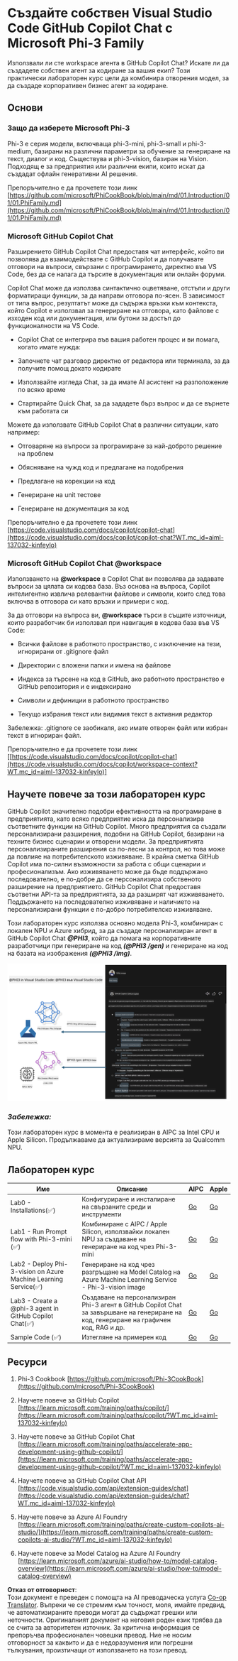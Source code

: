 <!--
CO_OP_TRANSLATOR_METADATA:
{
  "original_hash": "00b7a699de8ac405fa821f4c0f7fc0ab",
  "translation_date": "2025-05-09T19:17:29+00:00",
  "source_file": "md/02.Application/02.Code/Phi3/VSCodeExt/README.md",
  "language_code": "bg"
}
-->
# **Създайте собствен Visual Studio Code GitHub Copilot Chat с Microsoft Phi-3 Family**

Използвали ли сте workspace агента в GitHub Copilot Chat? Искате ли да създадете собствен агент за кодиране за вашия екип? Този практически лабораторен курс цели да комбинира отворения модел, за да създаде корпоративен бизнес агент за кодиране.

## **Основи**

### **Защо да изберете Microsoft Phi-3**

Phi-3 е серия модели, включваща phi-3-mini, phi-3-small и phi-3-medium, базирани на различни параметри за обучение за генериране на текст, диалог и код. Съществува и phi-3-vision, базиран на Vision. Подходящ е за предприятия или различни екипи, които искат да създадат офлайн генеративни AI решения.

Препоръчително е да прочетете този линк [https://github.com/microsoft/PhiCookBook/blob/main/md/01.Introduction/01/01.PhiFamily.md](https://github.com/microsoft/PhiCookBook/blob/main/md/01.Introduction/01/01.PhiFamily.md)

### **Microsoft GitHub Copilot Chat**

Разширението GitHub Copilot Chat предоставя чат интерфейс, който ви позволява да взаимодействате с GitHub Copilot и да получавате отговори на въпроси, свързани с програмирането, директно във VS Code, без да се налага да търсите в документация или онлайн форуми.

Copilot Chat може да използва синтактично оцветяване, отстъпи и други форматиращи функции, за да направи отговора по-ясен. В зависимост от типа въпрос, резултатът може да съдържа връзки към контекста, който Copilot е използвал за генериране на отговора, като файлове с изходен код или документация, или бутони за достъп до функционалности на VS Code.

- Copilot Chat се интегрира във вашия работен процес и ви помага, когато имате нужда:

- Започнете чат разговор директно от редактора или терминала, за да получите помощ докато кодирате

- Използвайте изгледа Chat, за да имате AI асистент на разположение по всяко време

- Стартирайте Quick Chat, за да зададете бърз въпрос и да се върнете към работата си

Можете да използвате GitHub Copilot Chat в различни ситуации, като например:

- Отговаряне на въпроси за програмиране за най-доброто решение на проблем

- Обясняване на чужд код и предлагане на подобрения

- Предлагане на корекции на код

- Генериране на unit тестове

- Генериране на документация за код

Препоръчително е да прочетете този линк [https://code.visualstudio.com/docs/copilot/copilot-chat](https://code.visualstudio.com/docs/copilot/copilot-chat?WT.mc_id=aiml-137032-kinfeylo)


###  **Microsoft GitHub Copilot Chat @workspace**

Използването на **@workspace** в Copilot Chat ви позволява да задавате въпроси за цялата си кодова база. Въз основа на въпроса, Copilot интелигентно извлича релевантни файлове и символи, които след това включва в отговора си като връзки и примери с код.

За да отговори на въпроса ви, **@workspace** търси в същите източници, които разработчик би използвал при навигация в кодова база във VS Code:

- Всички файлове в работното пространство, с изключение на тези, игнорирани от .gitignore файл

- Директории с вложени папки и имена на файлове

- Индекса за търсене на код в GitHub, ако работното пространство е GitHub репозитория и е индексирано

- Символи и дефиниции в работното пространство

- Текущо избрания текст или видимия текст в активния редактор

Забележка: .gitignore се заобикаля, ако имате отворен файл или избран текст в игнориран файл.

Препоръчително е да прочетете този линк [[https://code.visualstudio.com/docs/copilot/copilot-chat](https://code.visualstudio.com/docs/copilot/workspace-context?WT.mc_id=aiml-137032-kinfeylo)]


## **Научете повече за този лабораторен курс**

GitHub Copilot значително подобри ефективността на програмиране в предприятията, като всяко предприятие иска да персонализира съответните функции на GitHub Copilot. Много предприятия са създали персонализирани разширения, подобни на GitHub Copilot, базирани на техните бизнес сценарии и отворени модели. За предприятията персонализираните разширения са по-лесни за контрол, но това може да повлияе на потребителското изживяване. В крайна сметка GitHub Copilot има по-силни възможности за работа с общи сценарии и професионализъм. Ако изживяването може да бъде поддържано последователно, е по-добре да се персонализира собственото разширение на предприятието. GitHub Copilot Chat предоставя съответни API-та за предприятията, за да разширят чат изживяването. Поддържането на последователно изживяване и наличието на персонализирани функции е по-добро потребителско изживяване.

Този лабораторен курс използва основно модела Phi-3, комбиниран с локален NPU и Azure хибрид, за да създаде персонализиран агент в GitHub Copilot Chat ***@PHI3***, който да помага на корпоративните разработчици при генериране на код ***(@PHI3 /gen)*** и генериране на код на базата на изображения ***(@PHI3 /img)***.

![PHI3](../../../../../../../translated_images/cover.410a18b85555fad4ca8bfb8f0b1776a96ae7f8eae1132b8f0c09d4b92b8e3365.bg.png)

### ***Забележка:*** 

Този лабораторен курс в момента е реализиран в AIPC за Intel CPU и Apple Silicon. Продължаваме да актуализираме версията за Qualcomm NPU.


## **Лабораторен курс**


| Име | Описание | AIPC | Apple |
| ------------ | ----------- | -------- |-------- |
| Lab0 - Installations(✅) | Конфигуриране и инсталиране на свързаните среди и инструменти | [Go](./HOL/AIPC/01.Installations.md) |[Go](./HOL/Apple/01.Installations.md) |
| Lab1 - Run Prompt flow with Phi-3-mini (✅) | Комбиниране с AIPC / Apple Silicon, използвайки локален NPU за създаване на генериране на код чрез Phi-3-mini | [Go](./HOL/AIPC/02.PromptflowWithNPU.md) |  [Go](./HOL/Apple/02.PromptflowWithMLX.md) |
| Lab2 - Deploy Phi-3-vision on Azure Machine Learning Service(✅) | Генериране на код чрез разгръщане на Model Catalog на Azure Machine Learning Service - Phi-3-vision image | [Go](./HOL/AIPC/03.DeployPhi3VisionOnAzure.md) |[Go](./HOL/Apple/03.DeployPhi3VisionOnAzure.md) |
| Lab3 - Create a @phi-3 agent in GitHub Copilot Chat(✅)  | Създаване на персонализиран Phi-3 агент в GitHub Copilot Chat за завършване на генериране на код, генериране на графичен код, RAG и др. | [Go](./HOL/AIPC/04.CreatePhi3AgentInVSCode.md) | [Go](./HOL/Apple/04.CreatePhi3AgentInVSCode.md) |
| Sample Code (✅)  | Изтегляне на примерен код | [Go](../../../../../../../code/07.Lab/01/AIPC) | [Go](../../../../../../../code/07.Lab/01/Apple) |


## **Ресурси**

1. Phi-3 Cookbook [https://github.com/microsoft/Phi-3CookBook](https://github.com/microsoft/Phi-3CookBook)

2. Научете повече за GitHub Copilot [https://learn.microsoft.com/training/paths/copilot/](https://learn.microsoft.com/training/paths/copilot/?WT.mc_id=aiml-137032-kinfeylo)

3. Научете повече за GitHub Copilot Chat [https://learn.microsoft.com/training/paths/accelerate-app-development-using-github-copilot/](https://learn.microsoft.com/training/paths/accelerate-app-development-using-github-copilot/?WT.mc_id=aiml-137032-kinfeylo)

4. Научете повече за GitHub Copilot Chat API [https://code.visualstudio.com/api/extension-guides/chat](https://code.visualstudio.com/api/extension-guides/chat?WT.mc_id=aiml-137032-kinfeylo)

5. Научете повече за Azure AI Foundry [https://learn.microsoft.com/training/paths/create-custom-copilots-ai-studio/](https://learn.microsoft.com/training/paths/create-custom-copilots-ai-studio/?WT.mc_id=aiml-137032-kinfeylo)

6. Научете повече за Model Catalog на Azure AI Foundry [https://learn.microsoft.com/azure/ai-studio/how-to/model-catalog-overview](https://learn.microsoft.com/azure/ai-studio/how-to/model-catalog-overview)

**Отказ от отговорност**:  
Този документ е преведен с помощта на AI преводаческа услуга [Co-op Translator](https://github.com/Azure/co-op-translator). Въпреки че се стремим към точност, моля, имайте предвид, че автоматизираните преводи могат да съдържат грешки или неточности. Оригиналният документ на неговия роден език трябва да се счита за авторитетен източник. За критична информация се препоръчва професионален човешки превод. Ние не носим отговорност за каквито и да е недоразумения или погрешни тълкувания, произтичащи от използването на този превод.
